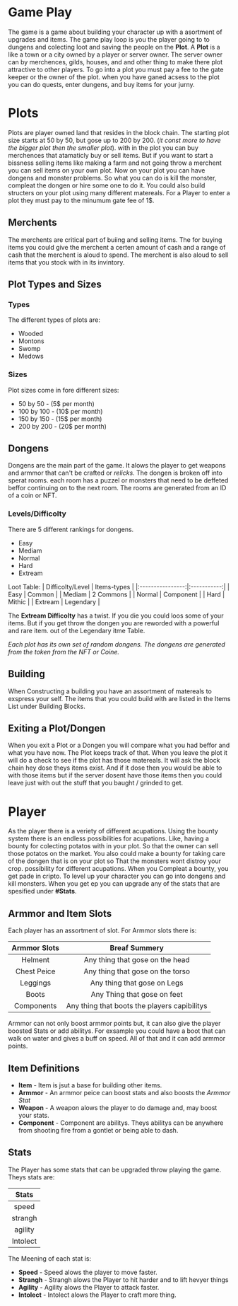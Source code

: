 
# Game Play
The game is a game about building your character up with a asortment of upgrades and items.
The game play loop is you the player going to to dungens and colecting loot and saving the people
on the **Plot**. A **Plot** is a like a town or a city owned by a player or server owner. The server owner
can by merchences, gilds, houses, and and other thing to make there plot attractive to other players.
To go into a plot you must pay a fee to the gate keeper or the owner of the plot. when you have ganed acsess
to the plot you can do quests, enter dungens, and buy items for your jurny.

# Plots
Plots are player owned land that resides in the block chain. The starting plot
size starts at 50 by 50, but gose up to 200 by 200. (*it const more to have the
bigger plot then the smaller plot*). with in the plot you can buy merchences that
atamaticly buy or sell items. But if you want to start a bissness selling items
like making a farm and not going throw a merchent you can sell items on your own
plot. Now on your plot you can have dongens and monster problems. So what you can
do is kill the monster, compleat the dongen or hire some one to do it. You could
also build structers on your plot using many different matereals. 
For a Player to enter a plot they must pay to the minumum gate fee of 1$.

## Merchents
The merchents are critical part of buiing and selling items. The for buying items
you could give the merchent a certen amount of cash and a range of cash that the
merchent is aloud to spend. The merchent is also aloud to sell items that you stock
with in its invintory.
## Plot Types and Sizes
### Types
The different types of plots are:
- Wooded
- Montons
- Swomp
- Medows
### Sizes
Plot sizes come in fore different sizes:
- 50 by 50   - (5$  per month)
- 100 by 100 - (10$ per month)
- 150 by 150 - (15$ per month)
- 200 by 200 - (20$ per month)
## Dongens
Dongens are the main part of the game. It alows the player to get weapons and armmor
that can't be crafted or *relicks*. The dongen is broken off into sperat rooms.
each room has a puzzel or monsters that need to be deffeted beffor continuing on
to the next room. The rooms are generated from an ID of a coin or NFT.
### Levels/Difficolty
There are 5 different rankings for dongens.
- Easy
- Mediam
- Normal
- Hard
- Extream

Loot Table:
| Difficolty/Level | Items-types |
|:----------------:|:-----------:|
|       Easy       |    Common   |
|      Mediam      |  2 Commons  |
|      Normal      |  Component  |
|       Hard       |   Mithic    |
|     Extream      |  Legendary  |

The **Extream Difficolty** has a twist. If you die you could loos some of your items.
But if you get throw the dongen you are reworded with a powerful and rare item.
out of the Legendary itme Table.

*Each plot has its own set of random dongens. The dongens are generated from the
token from the NFT or Coine.*

## Building
When Constructing a building you have an assortment of matereals to exspress your self.
The items that you could build with are listed in the Items List under Building Blocks.

## Exiting a Plot/Dongen
When you exit a Plot or a Dongen you will compare what you had beffor and what 
you have now. The Plot keeps track of that. When you leave the plot it will do a 
check to see if the plot has those matereals. It will ask the block chain hey
dose theys items exist. And if it dose then you would be able to with those items
but if the server dosent have those items then you could leave just with out the 
stuff that you baught / grinded to get.

# Player
As the player there is a veriety of different acupations. Using the bounty system
there is an endless possibilities for acupations. Like, having a bounty for colecting
potatos with in your plot. So that the owner can sell those potatos on the market.
You also could make a bounty for taking care of the dongen that is on your plot 
so That the monsters wont distroy your crop.
possibility for different acupations. When you Compleat a bounty, you get pade
in cripto. To level up your character you can go into dongens and kill monsters.
When you get ep you can upgrade any of the stats that are spesified under **#Stats**.

## Armmor and Item Slots
Each player has an assortment of slot. For Armmor slots there is:

| Armmor Slots |           Breaf Summery                      |
|:------------:|:--------------------------------------------:|
|    Helment   | Any thing that gose on the head              |
|  Chest Peice | Any thing that gose on the torso             |
|   Leggings   | Any thing that gose on Legs                  |
|    Boots     | Any Thing that gose on feet                  |
|  Components  | Any thing that boots the players capibilitys |

Armmor can not only boost armmor points but, it can also give the player boosted
Stats or add abilitys. For exsample you could have a boot that can walk on water
and gives a buff on speed. All of that and it can add armmor points.

## Item Definitions

- **Item** - Item is jsut a base for building other items.
- **Armmor** - An armmor peice can boost stats and also boosts the *Armmor Stat*
- **Weapon** - A weapon alows the player to do damage and, may boost your stats.
- **Component** - Component are abilitys. Theys abilitys can be anywhere from
shooting fire from a gontlet or being able to dash.

## Stats
The Player has some stats that can be upgraded throw playing the game. Theys stats
are:

|   Stats   |
|:---------:|
|   speed   |
|  strangh  |
|  agility  |
|  Intolect |

The Meening of each stat is:
- **Speed** - Speed alows the player to move faster.
- **Strangh** - Strangh alows the Player to hit harder and to lift hevyer things
- **Agility** - Agility alows the Player to attack faster.
- **Intolect** - Intolect alows the Player to craft more thing.
